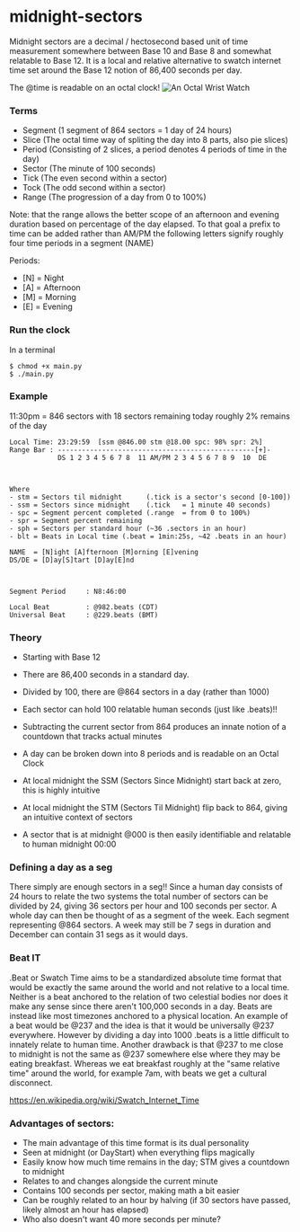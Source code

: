 # midnight-sectors
Midnight sectors are a decimal / hectosecond based unit of time measurement somewhere between Base 10 and Base 8 and somewhat relatable to Base 12. It is a local and relative alternative to swatch internet time set around the Base 12 notion of 86,400 seconds per day. 

The @time is readable on an octal clock!
![An Octal Wrist Watch](https://rlv.zcache.com/octal_clock_base_eight_wrist_watch-r96038d637caa4f628250eaf51195ed92_zd5ip_630.jpg?rlvnet=1&view_padding=%5B285%2C0%2C285%2C0%5D)

### Terms
- Segment (1 segment of 864 sectors = 1 day of 24 hours)
- Slice   (The octal time way of spliting the day into 8 parts, also pie slices)
- Period  (Consisting of 2 slices, a period denotes 4 periods of time in the day)
- Sector  (The minute of 100 seconds)
- Tick    (The even second within a sector)
- Tock    (The odd second within a sector)
- Range   (The progression of a day from 0 to 100%)

Note: that the range allows the better scope of an afternoon and evening duration based on percentage of the day elapsed. To that goal a prefix to time can be added rather than AM/PM the following letters signify roughly four time periods in a segment (NAME)

Periods: 
- [N] = Night
- [A] = Afternoon
- [M] = Morning
- [E] = Evening 

### Run the clock
In a terminal
```
$ chmod +x main.py
$ ./main.py
```

### Example
11:30pm = 846 sectors with 18 sectors remaining today roughly 2% remains of the day
```
Local Time: 23:29:59  [ssm @846.00 stm @18.00 spc: 98% spr: 2%]
Range Bar : -------------------------------------------------[+]-
            DS 1 2 3 4 5 6 7 8  11 AM/PM 2 3 4 5 6 7 8 9  10  DE



Where
- stm = Sectors til midnight      (.tick is a sector's second [0-100])
- ssm = Sectors since midnight    (.tick   = 1 minute 40 seconds)
- spc = Segment percent completed (.range  = from 0 to 100%)
- spr = Segment percent remaining
- sph = Sectors per standard hour (~36 .sectors in an hour)
- blt = Beats in Local time (.beat = 1min:25s, ~42 .beats in an hour)

NAME  = [N]ight [A]fternoon [M]orning [E]vening
DS/DE = [D]ay[S]tart [D]ay[E]nd



Segment Period     : N8:46:00
                         
Local Beat         : @982.beats (CDT)
Universal Beat     : @229.beats (BMT)

```

### Theory
- Starting with Base 12
- There are 86,400 seconds in a standard day.
- Divided by 100, there are @864 sectors in a day (rather than 1000)
- Each sector can hold 100 relatable human seconds (just like .beats)!!
- Subtracting the current sector from 864 produces an innate notion of a countdown that tracks actual minutes

- A day can be broken down into 8 periods and is readable on an Octal Clock
  
- At local midnight the SSM (Sectors Since Midnight) start back at zero, this is highly intuitive
- At local midnight the STM (Sectors Til Midnight) flip back to 864, giving an intuitive context of sectors
- A sector that is at midnight @000 is then easily identifiable and relatable to human midnight 00:00

### Defining a day as a seg
There simply are enough sectors in a seg!! Since a human day consists of 24 hours to relate the two systems the total number of sectors can be divided by 24, giving 36 sectors per hour and 100 seconds per sector. A whole day can then be thought of as a segment of the week. Each segment representing @864 sectors. A week may still be 7 segs in duration and December can contain 31 segs as it would days.

### Beat IT
.Beat or Swatch Time aims to be a standardized absolute time format that would be exactly the same around the world and not relative to a local time. Neither is a beat anchored to the relation of two celestial bodies nor does it make any sense since there aren't 100,000 seconds in a day. Beats are instead like most timezones anchored to a physical location. An example of a beat would be @237 and the idea is that it would be universally @237 everywhere. However by dividing a day into 1000 .beats is a little difficult to innately relate to human time. Another drawback is that @237 to me close to midnight is not the same as @237 somewhere else where they may be eating breakfast. Whereas we eat breakfast roughly at the "same relative time" around the world, for example 7am, with beats we get a cultural disconnect. 

https://en.wikipedia.org/wiki/Swatch_Internet_Time

### Advantages of sectors:
- The main advantage of this time format is its dual personality
- Seen at midnight (or DayStart) when everything flips magically 
- Easily know how much time remains in the day; STM gives a countdown to midnight
- Relates to and changes alongside the current minute
- Contains 100 seconds per sector, making math a bit easier
- Can be roughly related to an hour by halving (if 30 sectors have passed, likely almost an hour has elapsed)
- Who also doesn't want 40 more seconds per minute?
